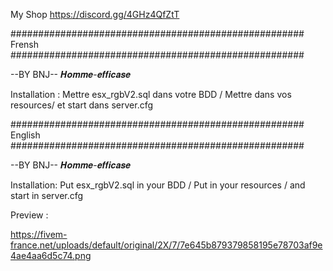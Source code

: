My Shop
https://discord.gg/4GHz4QfZtT

##################################################### Frensh #####################################################

--BY BNJ-- 𝑯𝒐𝒎𝒎𝒆-𝒆𝒇𝒇𝒊𝒄𝒂𝒔𝒆

Installation : Mettre esx_rgbV2.sql dans votre BDD / Mettre dans vos resources/ et start dans server.cfg



##################################################### English #####################################################

--BY BNJ-- 𝑯𝒐𝒎𝒎𝒆-𝒆𝒇𝒇𝒊𝒄𝒂𝒔𝒆

Installation: Put esx_rgbV2.sql in your BDD / Put in your resources / and start in server.cfg

Preview :

https://fivem-france.net/uploads/default/original/2X/7/7e645b879379858195e78703af9e4ae4aa6d5c74.png
